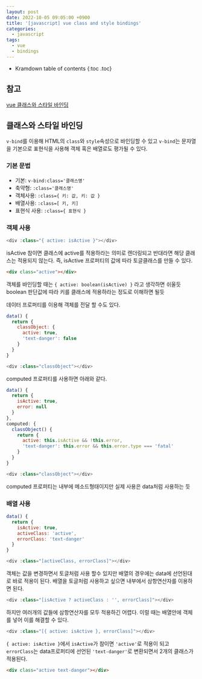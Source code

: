 ```yaml
---
layout: post
date: 2022-10-05 09:05:00 +0900
title: '[javascript] vue class and style bindings'
categories:
  - javascript
tags:
  - vue
  - bindings
---
```


* Kramdown table of contents
{:toc .toc}

## 참고

[vue 클래스와 스타일 바인딩](https://vuejs.org/guide/essentials/class-and-style.html)


## 클래스와 스타일 바인딩

`v-bind`를 이용해 HTML의 `class`와 `style`속성으로 바인딩할 수 있고 `v-bind`는 문자열을 기본으로 표현식을 사용해 객체 혹은 배열로도 평가될 수 있다. 


### 기본 문법

- 기본: `v-bind:class='클래스명'`  
- 축약형: `:class='클래스명'`  
- 객체사용: `:class={ 키: 값, 키: 값 }`  
- 배열사용: `:class=[ 키, 키]`  
- 표현식 사용: `:class={ 표현식 }`  




### 객체 사용

```js
<div :class="{ active: isActive }"></div>
```

isActive 참이면 클래스에 active를 적용하라는 의미로 렌더링되고 반대라면 해당 클래스는 적용되지 않는다. 즉, isActive 프로퍼티의 값에 따라 토글클래스를 만들 수 있다. 

```html
<div class="active"></div>
```

객체를 바인딩할 때는 `{ active: boolean(isActive) }` 라고 생각하면 쉬울듯 boolean 판단값에 따라 키를 클래스에 적용하라는 정도로 이해하면 될듯


데이터 프로퍼티를 이용해 객체를 전달 할 수도 있다. 

```js
data() {
  return {
    classObject: {
      active: true,
      'text-danger': false
    }
  }
}
```
```js
<div :class="classObject"></div>
```

computed 프로퍼티를 사용하면 아래와 같다.

```js
data() {
  return {
    isActive: true,
    error: null
  }
},
computed: {
  classObject() {
    return {
      active: this.isActive && !this.error,
      'text-danger': this.error && this.error.type === 'fatal'
    }
  }
}
```

```js
<div :class="classObject"></div>
```
computed 프로퍼티는 내부에 메소드형태이지만 실제 사용은 data처럼 사용하는 듯 


### 배열 사용

```js
data() {
  return {
    isActive: true,
    activeClass: 'active',
    errorClass: 'text-danger'
  }
}
```

```js
<div :class="[activeClass, errorClass]"></div>
```

객체는 값을 변경하면서 토글처럼 사용 할수 있지만 배열의 경우에는 data에 선언된대로 바로 적용이 된다.  배열을 토글처럼 사용하고 싶으면 내부에서 삼항연산자를 이용하면 된다.


```js
<div :class="[isActive ? activeClass : '', errorClass]"></div>
```

하지만 여러개의 값들에 삼항연산자를 모두 적용하긴 어렵다. 이럴 때는 배열안에 객체를 넣어 이를 해결할 수 있다. 

```js
<div :class="[{ active: isActive }, errorClass]"></div>
```

`{ active: isActive }`에서 `isActive`가 참이면 `'active'`로 적용이 되고 `errorClass`는 data프로퍼티에 선언된 `'text-danger'`로 변환되면서 2개의 클래스가 적용된다. 

```html
<div class="active text-danger"></div>
```